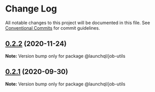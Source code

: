# Change Log

All notable changes to this project will be documented in this file.
See [Conventional Commits](https://conventionalcommits.org) for commit guidelines.

## [0.2.2](https://github.com/launchql/jobs/compare/@launchql/job-utils@0.2.1...@launchql/job-utils@0.2.2) (2020-11-24)

**Note:** Version bump only for package @launchql/job-utils





## [0.2.1](https://github.com/launchql/jobs/compare/@launchql/job-utils@0.2.0...@launchql/job-utils@0.2.1) (2020-09-30)

**Note:** Version bump only for package @launchql/job-utils
